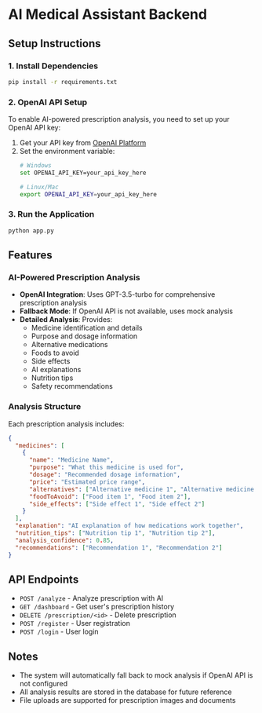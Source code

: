 # AI Medical Assistant Backend

## Setup Instructions

### 1. Install Dependencies
```bash
pip install -r requirements.txt
```

### 2. OpenAI API Setup
To enable AI-powered prescription analysis, you need to set up your OpenAI API key:

1. Get your API key from [OpenAI Platform](https://platform.openai.com/api-keys)
2. Set the environment variable:
   ```bash
   # Windows
   set OPENAI_API_KEY=your_api_key_here
   
   # Linux/Mac
   export OPENAI_API_KEY=your_api_key_here
   ```

### 3. Run the Application
```bash
python app.py
```

## Features

### AI-Powered Prescription Analysis
- **OpenAI Integration**: Uses GPT-3.5-turbo for comprehensive prescription analysis
- **Fallback Mode**: If OpenAI API is not available, uses mock analysis
- **Detailed Analysis**: Provides:
  - Medicine identification and details
  - Purpose and dosage information
  - Alternative medications
  - Foods to avoid
  - Side effects
  - AI explanations
  - Nutrition tips
  - Safety recommendations

### Analysis Structure
Each prescription analysis includes:
```json
{
  "medicines": [
    {
      "name": "Medicine Name",
      "purpose": "What this medicine is used for",
      "dosage": "Recommended dosage information",
      "price": "Estimated price range",
      "alternatives": ["Alternative medicine 1", "Alternative medicine 2"],
      "foodToAvoid": ["Food item 1", "Food item 2"],
      "side_effects": ["Side effect 1", "Side effect 2"]
    }
  ],
  "explanation": "AI explanation of how medications work together",
  "nutrition_tips": ["Nutrition tip 1", "Nutrition tip 2"],
  "analysis_confidence": 0.85,
  "recommendations": ["Recommendation 1", "Recommendation 2"]
}
```

## API Endpoints

- `POST /analyze` - Analyze prescription with AI
- `GET /dashboard` - Get user's prescription history
- `DELETE /prescription/<id>` - Delete prescription
- `POST /register` - User registration
- `POST /login` - User login

## Notes

- The system will automatically fall back to mock analysis if OpenAI API is not configured
- All analysis results are stored in the database for future reference
- File uploads are supported for prescription images and documents 